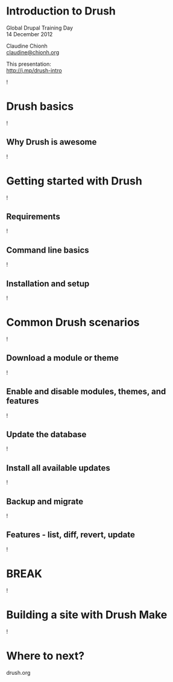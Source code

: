 # Introduction to Drush #

Global Drupal Training Day  
14 December 2012

Claudine Chionh  
claudine@chionh.org

This presentation:  
http://j.mp/drush-intro

!

# Drush basics #

!

## Why Drush is awesome ##

!

# Getting started with Drush #

!

## Requirements ##

!

## Command line basics ##

!

## Installation and setup ##

!

# Common Drush scenarios #

!

## Download a module or theme ##

!

## Enable and disable modules, themes, and features ##

!

## Update the database ##

!

## Install all available updates ##

!

## Backup and migrate ##

!

## Features - list, diff, revert, update ##

!

# BREAK #

!

# Building a site with Drush Make #

!

# Where to next? #

drush.org
